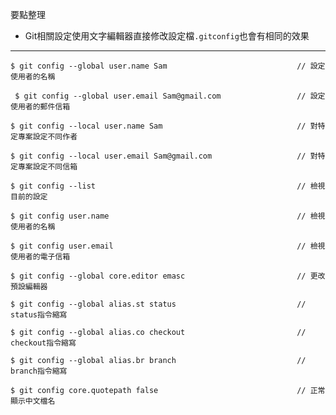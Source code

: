 要點整理
- Git相關設定使用文字編輯器直接修改設定檔`.gitconfig`也會有相同的效果

---

```
$ git config --global user.name Sam								// 設定使用者的名稱
```

```
 $ git config --global user.email Sam@gmail.com					// 設定使用者的郵件信箱
```

```
$ git config --local user.name Sam								// 對特定專案設定不同作者
```

```
$ git config --local user.email Sam@gmail.com					// 對特定專案設定不同信箱
```

```
$ git config --list												// 檢視目前的設定
```

```
$ git config user.name											// 檢視使用者的名稱
```

```
$ git config user.email											// 檢視使用者的電子信箱
```

```
$ git config --global core.editor emasc							// 更改預設編輯器
```

```
$ git config --global alias.st status							// status指令縮寫
```

```
$ git config --global alias.co checkout							// checkout指令縮寫
```

```
$ git config --global alias.br branch							// branch指令縮寫
```

```
$ git config core.quotepath false								// 正常顯示中文檔名
```